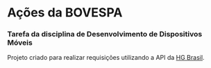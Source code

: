 # Ações da BOVESPA

### Tarefa da disciplina de Desenvolvimento de Dispositivos Móveis

Projeto criado para realizar requisições utilizando a API da [HG Brasil](https://hgbrasil.com/).
